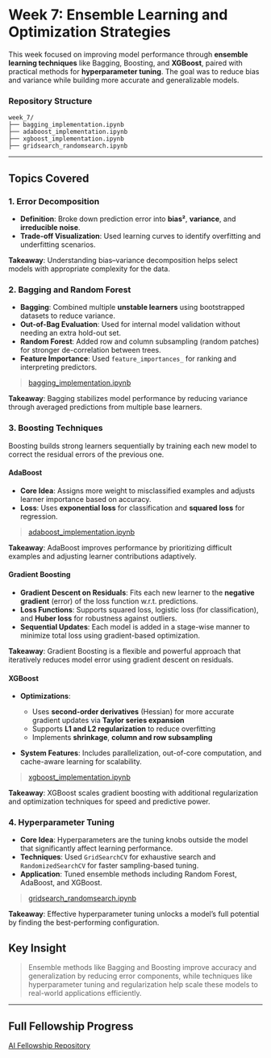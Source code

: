 

# Week 7: Ensemble Learning and Optimization Strategies

This week focused on improving model performance through **ensemble learning techniques** like Bagging, Boosting, and **XGBoost**, paired with practical methods for **hyperparameter tuning**. The goal was to reduce bias and variance while building more accurate and generalizable models.


### Repository Structure

```
week_7/
├── bagging_implementation.ipynb
├── adaboost_implementation.ipynb
├── xgboost_implementation.ipynb
├── gridsearch_randomsearch.ipynb
```

---

## Topics Covered

### 1. Error Decomposition

* **Definition**: Broke down prediction error into **bias²**, **variance**, and **irreducible noise**.
* **Trade-off Visualization**: Used learning curves to identify overfitting and underfitting scenarios.

**Takeaway**: Understanding bias–variance decomposition helps select models with appropriate complexity for the data.


### 2. Bagging and Random Forest

* **Bagging**: Combined multiple **unstable learners** using bootstrapped datasets to reduce variance.
* **Out-of-Bag Evaluation**: Used for internal model validation without needing an extra hold-out set.
* **Random Forest**: Added row and column subsampling (random patches) for stronger de-correlation between trees.
* **Feature Importance**: Used `feature_importances_` for ranking and interpreting predictors.

>  [bagging\_implementation.ipynb](week_7/bagging_implementation.ipynb)

**Takeaway**: Bagging stabilizes model performance by reducing variance through averaged predictions from multiple base learners.


### 3. Boosting Techniques

Boosting builds strong learners sequentially by training each new model to correct the residual errors of the previous one.

#### AdaBoost

* **Core Idea**: Assigns more weight to misclassified examples and adjusts learner importance based on accuracy.
* **Loss**: Uses **exponential loss** for classification and **squared loss** for regression.

>  [adaboost\_implementation.ipynb](week_7/adaboost_implementation.ipynb)

**Takeaway**: AdaBoost improves performance by prioritizing difficult examples and adjusting learner contributions adaptively.

#### Gradient Boosting

* **Gradient Descent on Residuals**: Fits each new learner to the **negative gradient** (error) of the loss function w\.r.t. predictions.
* **Loss Functions**: Supports squared loss, logistic loss (for classification), and **Huber loss** for robustness against outliers.
* **Sequential Updates**: Each model is added in a stage-wise manner to minimize total loss using gradient-based optimization.

**Takeaway**: Gradient Boosting is a flexible and powerful approach that iteratively reduces model error using gradient descent on residuals.

#### XGBoost

* **Optimizations**:

  * Uses **second-order derivatives** (Hessian) for more accurate gradient updates via **Taylor series expansion**
  * Supports **L1 and L2 regularization** to reduce overfitting
  * Implements **shrinkage**, **column and row subsampling**
* **System Features**: Includes parallelization, out-of-core computation, and cache-aware learning for scalability.

>  [xgboost\_implementation.ipynb](week_7/xgboost_implementation.ipynb)

**Takeaway**: XGBoost scales gradient boosting with additional regularization and optimization techniques for speed and predictive power.


### 4. Hyperparameter Tuning

* **Core Idea**: Hyperparameters are the tuning knobs outside the model that significantly affect learning performance.
* **Techniques**: Used `GridSearchCV` for exhaustive search and `RandomizedSearchCV` for faster sampling-based tuning.
* **Application**: Tuned ensemble methods including Random Forest, AdaBoost, and XGBoost.

> [gridsearch\_randomsearch.ipynb](week_7/gridsearch_randomsearch.ipynb)

**Takeaway**: Effective hyperparameter tuning unlocks a model’s full potential by finding the best-performing configuration.



## Key Insight

> Ensemble methods like Bagging and Boosting improve accuracy and generalization by reducing error components, while techniques like hyperparameter tuning and regularization help scale these models to real-world applications efficiently.

--- 

## Full Fellowship Progress

[AI Fellowship Repository](https://github.com/KushalRegmi61/AI_Fellowship_FuseMachines/tree/master)


